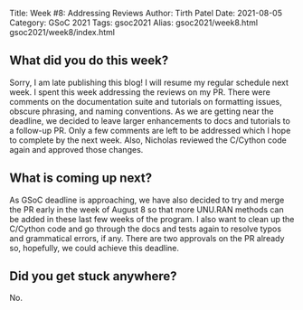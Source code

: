 Title: Week #8: Addressing Reviews
Author: Tirth Patel
Date: 2021-08-05
Category: GSoC 2021
Tags: gsoc2021
Alias: gsoc2021/week8.html gsoc2021/week8/index.html

<h2>What did you do this week?</h2>

Sorry, I am late publishing this blog! I will resume my regular schedule next week. I spent this week addressing the reviews on my PR. There were comments on the documentation suite and tutorials on formatting issues, obscure phrasing, and naming conventions. As we are getting near the deadline, we decided to leave larger enhancements to docs and tutorials to a follow-up PR. Only a few comments are left to be addressed which I hope to complete by the next week. Also, Nicholas reviewed the C/Cython code again and approved those changes.

<h2>What is coming up next?</h2>

As GSoC deadline is approaching, we have also decided to try and merge the PR early in the week of August 8 so that more UNU.RAN methods can be added in these last few weeks of the program. I also want to clean up the C/Cython code and go through the docs and tests again to resolve typos and grammatical errors, if any. There are two approvals on the PR already so, hopefully, we could achieve this deadline. 

<h2>Did you get stuck anywhere?</h2>

No.
